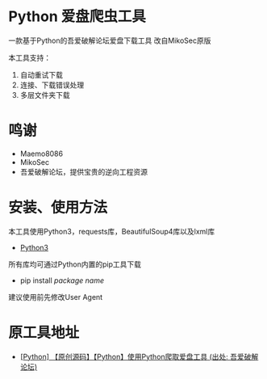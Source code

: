 # Python 爱盘爬虫工具
一款基于Python的吾爱破解论坛爱盘下载工具
改自MikoSec原版

本工具支持：
1. 自动重试下载
2. 连接、下载错误处理
3. 多层文件夹下载

# 鸣谢
- Maemo8086
- MikoSec
- 吾爱破解论坛，提供宝贵的逆向工程资源

# 安装、使用方法
本工具使用Python3，requests库，BeautifulSoup4库以及lxml库
- [Python3](https://www.python.org/downloads/)

所有库均可通过Python内置的pip工具下载
- pip install *package name*

建议使用前先修改User Agent

# 原工具地址
- [\[Python\] 【原创源码】【Python】使用Python爬取爱盘工具 \(出处: 吾爱破解论坛\)](https://www.52pojie.cn/thread-1040680-1-1.html) 
